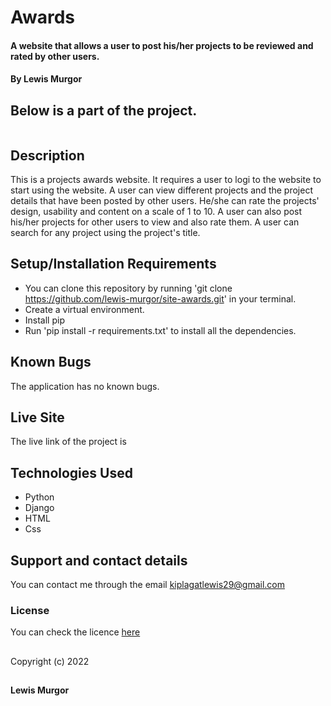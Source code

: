 # Awards

#### A website that allows a user to post his/her projects to be reviewed and rated by other users.

#### By **Lewis Murgor**

## Below is a part of the project.
<img src="">


## Description
This is a projects awards website. It requires a user to logi to the website to start using the website. A user can view different projects and the project details that have been posted by other users. He/she can rate the projects' design, usability and content on a scale of 1 to 10. A user can also post his/her projects for other users to view and also rate them. A user can search for any project using the project's title.

## Setup/Installation Requirements
* You can clone this repository by running 'git clone https://github.com/lewis-murgor/site-awards.git' in your terminal.
* Create a virtual environment.
* Install pip
* Run 'pip install -r requirements.txt' to install all the dependencies.

## Known Bugs
The application has no known bugs.

## Live Site
The live link of the project is 

## Technologies Used
* Python
* Django
* HTML
* Css

## Support and contact details
You can contact me through the email kiplagatlewis29@gmail.com
### License
You can check the licence [here]()
##
Copyright (c) 2022 
##
**Lewis Murgor**